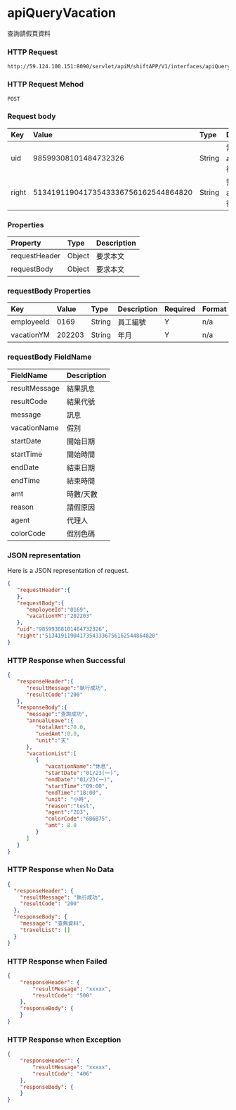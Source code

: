 # apiQueryVacation
查詢請假頁資料

### HTTP Request
```
http://59.124.100.151:8090/servlet/apiM/shiftAPP/V1/interfaces/apiQueryVacation
```

### HTTP Request Mehod
```
POST
```

### Request body
| Key | Value | Type | Description |
|:----------|:-------------|:-----|:------------|
| uid | 98599308101484732326 | String | 需透過apiLogin取得
| right | 51341911904173543336756162544864820 | String | 需透過apiLogin取得 |

### Properties
| Property | Type | Description |
|:---------|:-----|:------------|
| requestHeader | Object | 要求本文 |
| requestBody | Object | 要求本文 |

### requestBody Properties
| Key | Value | Type | Description | Required | Format |
|:----------|:-------------|:-----|:------------|:------------|:------------|
| employeeId | 0169 | String | 員工編號 | Y | n/a |
| vacationYM | 202203 | String | 年月 | Y | n/a |

### requestBody FieldName
| FieldName | Description |
|:----------|:-------------|
| resultMessage | 結果訊息 |
| resultCode | 結果代號 |
| message | 訊息 |
| vacationName | 假別 |
| startDate | 開始日期 |
| startTime | 開始時間 |
| endDate | 結束日期 |
| endTime | 結束時間 |
| amt | 時數/天數 |
| reason | 請假原因 |
| agent | 代理人 |
| colorCode | 假別色碼 |


### JSON representation
Here is a JSON representation of request.
```json
{
   "requestHeader":{
   },
   "requestBody":{
      "employeeId":"0169",
      "vacationYM":"202203"
   },
   "uid":"98599308101484732326",
   "right":"51341911904173543336756162544864820"
}
```

### HTTP Response when Successful
```json
{
   "responseHeader":{
      "resultMessage":"執行成功",
      "resultCode":"200"
   },
   "responseBody":{
      "message":"查詢成功",
      "annualLeave":{
         "totalAmt":70.0,
         "usedAmt":0.0,
         "unit":"天"
      },
      "vacationList":[
         {
            "vacationName":"休息",
            "startDate":"01/23(一)",
            "endDate":"01/23(一)",
            "startTime":"09:00",
            "endTime":"18:00",
            "unit": "小時",
            "reason":"test",
            "agent":"2O3",
            "colorCode":"6B6B75",
            "amt": 8.0
         }
      ]
   }
}
```

### HTTP Response when No Data
```json
{
  "responseHeader": {
    "resultMessage": "執行成功",
    "resultCode": "200"
  },
  "responseBody": {
    "message": "查無資料",
    "travelList": []
  }
}
```

### HTTP Response when Failed
```json
{
    "responseHeader": {
        "resultMessage": "xxxxx",
        "resultCode": "500"
    },
    "responseBody": {
    }
}
```

### HTTP Response when Exception
```json
{
    "responseHeader": {
        "resultMessage": "xxxxx",
        "resultCode": "406"
    },
    "responseBody": {
    }
}
```
